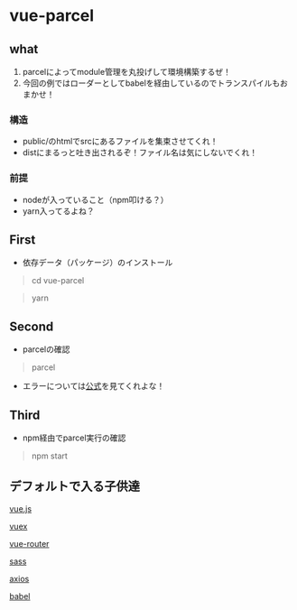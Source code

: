 # vue-parcel
## what
1. parcelによってmodule管理を丸投げして環境構築するぜ！
2. 今回の例ではローダーとしてbabelを経由しているのでトランスパイルもおまかせ！
### 構造
* public/のhtmlでsrcにあるファイルを集束させてくれ！
* distにまるっと吐き出されるぞ！ファイル名は気にしないでくれ！
### 前提
* nodeが入っていること（npm叩ける？）
* yarn入ってるよね？
## First
* 依存データ（パッケージ）のインストール
> cd vue-parcel

> yarn
## Second
* parcelの確認
> parcel 
* エラーについては[公式](https://parceljs.org/getting_started.html)を見てくれよな！
## Third
* npm経由でparcel実行の確認
> npm start

## デフォルトで入る子供達
[vue.js](https://jp.vuejs.org/index.html)

[vuex](https://router.vuejs.org/en/)

[vue-router](https://vuex.vuejs.org/en/)

[sass](https://sass-lang.com/)

[axios](https://github.com/axios/axios)

[babel](https://babeljs.io/)
